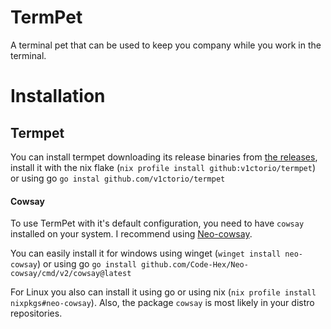 # TermPet

A terminal pet that can be used to keep you company while you work in the terminal.







# Installation
## Termpet
You can install termpet downloading its release binaries from [the releases](https://github.com/v1ctorio/termpet/releases/latest), install it with the nix flake (`nix profile install github:v1ctorio/termpet`) or using go `go instal github.com/v1ctorio/termpet`
#### Cowsay
To use TermPet with it's default configuration, you need to have `cowsay` installed on your system. I recommend using [Neo-cowsay](https://github.com/Code-Hex/Neo-cowsay).

You can easily install it for windows using winget (`winget install neo-cowsay`) or using go `go install github.com/Code-Hex/Neo-cowsay/cmd/v2/cowsay@latest`

For Linux you also can install it using go or using nix (`nix profile install nixpkgs#neo-cowsay`). Also, the package `cowsay` is most likely in your distro repositories.

